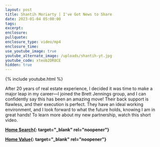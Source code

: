 ```yaml
---
layout: post
title: Shantih Moriarty | I've Got News to Share
date: 2023-01-04 05:00:00
tags:
excerpt:
enclosure:
pullquote:
enclosure_type: video/mp4
enclosure_time:
use_youtube_image: true
youtube_alternate_image: /uploads/shantih-yt.jpg
youtube_code: xteob2DR8CE
hidden: true
---
```

{% include youtube.html %}

After 20 years of real estate experience, I decided it was time to make a major leap in my career—I joined the Brett Jennings group, and I can confidently say this has been an amazing move\! Their back support is flawless, and their execution is perfect. They have an ideal working environment, and I look forward to what the future holds, knowing I am in great hands\! To learn more about my new partnership, watch this short video.

**[Home Search](https://juliezubiate.bayareahomesearch.com/){: target="_blank" rel="noopener"}**

**[Home Value](https://juliezubiate.bayareahomesearch.com/home-valuation/){: target="_blank" rel="noopener"}**<br>​​